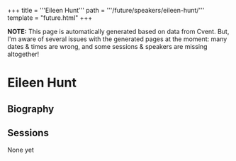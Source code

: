 +++
title = '''Eileen Hunt'''
path = '''/future/speakers/eileen-hunt/'''
template = "future.html"
+++

<p class="todo">
<strong>NOTE:</strong> This page is automatically generated based on data from Cvent.
But, I'm aware of several issues with the generated pages at the moment:
many dates & times are wrong, and some sessions & speakers are missing altogether!
</p>

<h1>Eileen Hunt</h1>
<h2>Biography</h2>
<p></p>
<h2>Sessions</h2>
<p>None yet</p>

